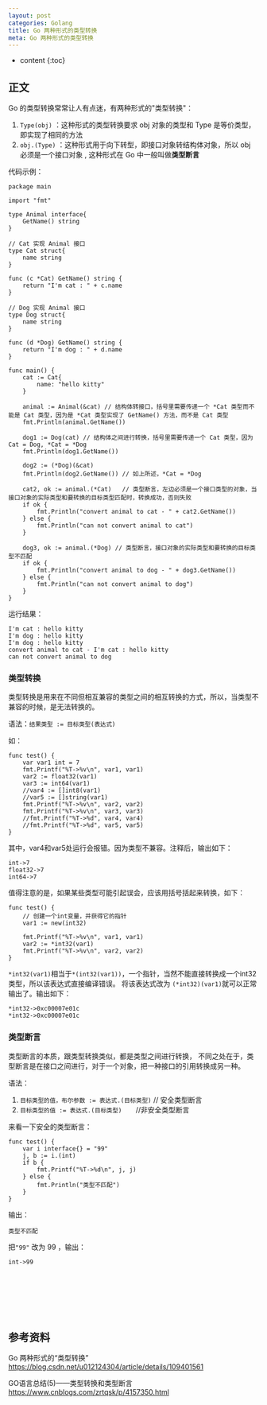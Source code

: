 ```yaml
---
layout: post
categories: Golang
title: Go 两种形式的类型转换
meta: Go 两种形式的类型转换
---
```

* content
{:toc}

## 正文

Go 的类型转换常常让人有点迷，有两种形式的"类型转换"：
1. `Type(obj)` ：这种形式的类型转换要求 obj 对象的类型和 Type 是等价类型，即实现了相同的方法
2. `obj.(Type)` ：这种形式用于向下转型，即接口对象转结构体对象，所以 obj 必须是一个接口对象 , 这种形式在 Go 中一般叫做**类型断言**

代码示例：
```
package main

import "fmt"

type Animal interface{ 
    GetName() string 
}

// Cat 实现 Animal 接口
type Cat struct{ 
    name string 
}

func (c *Cat) GetName() string { 
    return "I'm cat : " + c.name 
}

// Dog 实现 Animal 接口
type Dog struct{ 
    name string 
}

func (d *Dog) GetName() string { 
    return "I'm dog : " + d.name 
}

func main() {
	cat := Cat{
        name: "hello kitty"
	}
	
	animal := Animal(&cat) // 结构体转接口，括号里需要传递一个 *Cat 类型而不能是 Cat 类型，因为是 *Cat 类型实现了 GetName() 方法，而不是 Cat 类型
	fmt.Println(animal.GetName())
	
	dog1 := Dog(cat) // 结构体之间进行转换，括号里需要传递一个 Cat 类型，因为 Cat = Dog, *Cat = *Dog
	fmt.Println(dog1.GetName())
	
	dog2 := (*Dog)(&cat)
	fmt.Println(dog2.GetName()) // 如上所述，*Cat = *Dog
	
	cat2, ok := animal.(*Cat)   // 类型断言，左边必须是一个接口类型的对象，当接口对象的实际类型和要转换的目标类型匹配时，转换成功，否则失败
	if ok {
		fmt.Println("convert animal to cat - " + cat2.GetName())
	} else {
		fmt.Println("can not convert animal to cat")
	}
	
	dog3, ok := animal.(*Dog) // 类型断言，接口对象的实际类型和要转换的目标类型不匹配
	if ok {
		fmt.Println("convert animal to dog - " + dog3.GetName())
	} else {
		fmt.Println("can not convert animal to dog")
	}
}
```

运行结果：
```
I'm cat : hello kitty 
I'm dog : hello kitty 
I'm dog : hello kitty 
convert animal to cat - I'm cat : hello kitty 
can not convert animal to dog 
```

### 类型转换

类型转换是用来在不同但相互兼容的类型之间的相互转换的方式，所以，当类型不兼容的时候，是无法转换的。

语法：`结果类型 := 目标类型(表达式)`

如：
```
func test() {
    var var1 int = 7
    fmt.Printf("%T->%v\n", var1, var1)
    var2 := float32(var1)
    var3 := int64(var1)
    //var4 := []int8(var1)
    //var5 := []string(var1)
    fmt.Printf("%T->%v\n", var2, var2)
    fmt.Printf("%T->%v\n", var3, var3)
    //fmt.Printf("%T->%d", var4, var4)
    //fmt.Printf("%T->%d", var5, var5)
}
```

其中，var4和var5处运行会报错。因为类型不兼容。注释后，输出如下：
```
int->7
float32->7
int64->7
```

值得注意的是，如果某些类型可能引起误会，应该用括号括起来转换，如下：
```
func test() {
    // 创建一个int变量，并获得它的指针
    var1 := new(int32)
    
    fmt.Printf("%T->%v\n", var1, var1)
    var2 := *int32(var1)
    fmt.Printf("%T->%v\n", var2, var2)
}
```

`*int32(var1)`相当于`*(int32(var1))`，一个指针，当然不能直接转换成一个int32类型，所以该表达式直接编译错误。
将该表达式改为 `(*int32)(var1)`就可以正常输出了。输出如下：
```
*int32->0xc00007e01c
*int32->0xc00007e01c
```

### 类型断言

类型断言的本质，跟类型转换类似，都是类型之间进行转换，
不同之处在于，类型断言是在接口之间进行，对于一个对象，把一种接口的引用转换成另一种。

语法：
1. `目标类型的值，布尔参数 := 表达式.(目标类型)` // 安全类型断言
2. `目标类型的值 := 表达式.(目标类型)`　　//非安全类型断言

来看一下安全的类型断言：
```
func test() {
    var i interface{} = "99"
    j, b := i.(int)
    if b {
        fmt.Printf("%T->%d\n", j, j)
    } else {
        fmt.Println("类型不匹配")
    }
}
```

输出：
```
类型不匹配
```

把`"99"` 改为 99 ，输出：
```
int->99
```

<br/><br/><br/><br/><br/>
## 参考资料

Go 两种形式的“类型转换” <https://blog.csdn.net/u012124304/article/details/109401561>

GO语言总结(5)——类型转换和类型断言 <https://www.cnblogs.com/zrtqsk/p/4157350.html>

